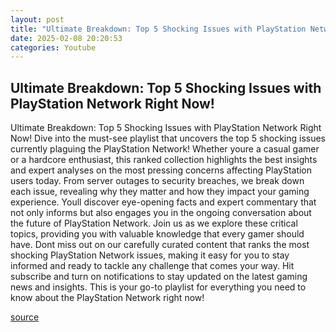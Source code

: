 ```yaml
---
layout: post
title: "Ultimate Breakdown: Top 5 Shocking Issues with PlayStation Network Right Now!"
date: 2025-02-08 20:20:53
categories: Youtube
---
```


## Ultimate Breakdown: Top 5 Shocking Issues with PlayStation Network Right Now!

Ultimate Breakdown: Top 5 Shocking Issues with PlayStation Network Right Now!
Dive into the must-see playlist that uncovers the top 5 shocking issues currently plaguing the PlayStation Network! Whether youre a casual gamer or a hardcore enthusiast, this ranked collection highlights the best insights and expert analyses on the most pressing concerns affecting PlayStation users today.
From server outages to security breaches, we break down each issue, revealing why they matter and how they impact your gaming experience. Youll discover eye-opening facts and expert commentary that not only informs but also engages you in the ongoing conversation about the future of PlayStation Network.
Join us as we explore these critical topics, providing you with valuable knowledge that every gamer should have. Dont miss out on our carefully curated content that ranks the most shocking PlayStation Network issues, making it easy for you to stay informed and ready to tackle any challenge that comes your way.
Hit subscribe and turn on notifications to stay updated on the latest gaming news and insights. This is your go-to playlist for everything you need to know about the PlayStation Network right now!

[source](https://www.youtube.com/playlist?list=PLKE2N6tdCjXd1sol6-RLIS-kmEcECe8vn)